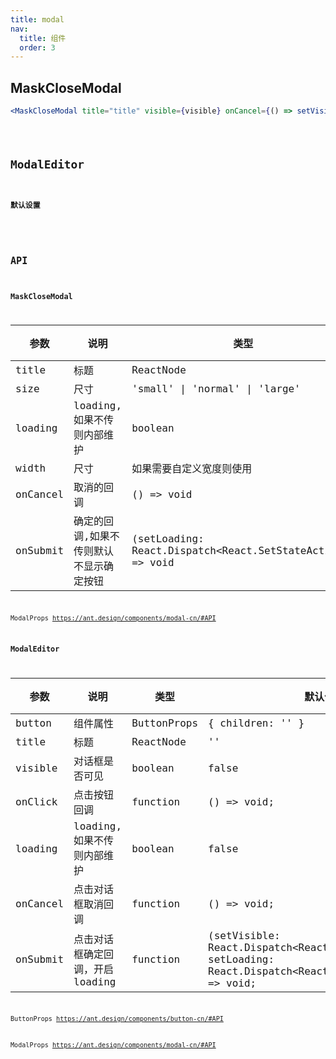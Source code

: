 ```yaml
---
title: modal
nav:
  title: 组件
  order: 3
---
```


## MaskCloseModal

```jsx | pure
<MaskCloseModal title="title" visible={visible} onCancel={() => setVisible(false)} />
```

<code src="./demo/modal/mask-close-modal-use.tsx" />

## ModalEditor

#### 默认设置

<code src="./demo/modal/modal-editor-use.tsx" />


## API

### MaskCloseModal

| 参数     | 说明                                    | 类型                                                                | 默认值  | 必填 |
| -------- | --------------------------------------- | ------------------------------------------------------------------- | ------- | ---- |
| title    | 标题                                    | ReactNode                                                           | ''      | 否   |
| size     | 尺寸                                    | 'small' \| 'normal' \| 'large'                                      | 'large' | 否   |
| loading  | loading,如果不传则内部维护              | boolean                                                             | false   |      |
| width    | 尺寸                                    | 如果需要自定义宽度则使用                                            | number  | 否   |
| onCancel | 取消的回调                              | () => void                                                          | number  | 否   |
| onSubmit | 确定的回调,如果不传则默认不显示确定按钮 | (setLoading: React.Dispatch<React.SetStateAction<boolean>>) => void | number  | 否   |

ModalProps https://ant.design/components/modal-cn/#API

### ModalEditor

| 参数     | 说明                            | 类型        | 默认值                                                                                                                          | 必填 |
| -------- | ------------------------------- | ----------- | ------------------------------------------------------------------------------------------------------------------------------- | ---- |
| button   | 组件属性                        | ButtonProps | { children: '' }                                                                                                                | 否   |
| title    | 标题                            | ReactNode   | ''                                                                                                                              | 是   |
| visible  | 对话框是否可见                  | boolean     | false                                                                                                                           | 是   |
| onClick  | 点击按钮回调                    | function    | () => void;                                                                                                                     | 否   |
| loading  | loading,如果不传则内部维护      | boolean     | false                                                                                                                           |      |
| onCancel | 点击对话框取消回调              | function    | () => void;                                                                                                                     | 否   |
| onSubmit | 点击对话框确定回调，开启loading | function    | (setVisible: React.Dispatch<React.SetStateAction<boolean>>, setLoading: React.Dispatch<React.SetStateAction<boolean>>) => void; | 否   |

ButtonProps https://ant.design/components/button-cn/#API

ModalProps https://ant.design/components/modal-cn/#API
